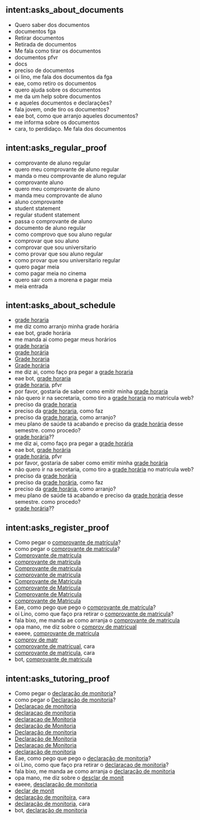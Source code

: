 ## intent:asks_about_documents
- Quero saber dos documentos
- documentos fga
- Retirar documentos
- Retirada de documentos
- Me fala como tirar os documentos
- documentos pfvr
- docs
- preciso de documentos
- oi lino, me fala dos documentos da fga
- eae, como retiro os documentos
- quero ajuda sobre os documentos
- me da um help sobre documentos
- e aqueles documentos e declarações?
- fala jovem, onde tiro os documentos?
- eae bot, como que arranjo aqueles documentos?
- me informa sobre os documentos
- cara, to perdidaço. Me fala dos documentos

## intent:asks_regular_proof
- comprovante de aluno regular
- quero meu comprovante de aluno regular
- manda o meu comprovante de aluno regular
- comprovante aluno
- quero meu comprovante de aluno
- manda meu comprovante de aluno
- aluno comprovante
- student statement
- regular student statement
- passa o comprovante de aluno
- documento de aluno regular
- como comprovo que sou aluno regular
- comprovar que sou aluno
- comprovar que sou universitario
- como provar que sou aluno regular
- como provar que sou universitario regular
- quero pagar meia
- como pagar meia no cinema
- quero sair com a morena e pagar meia
- meia entrada

## intent:asks_about_schedule
- [grade horaria](documents)
- me diz como arranjo minha grade horária
- eae bot, grade horária
- me manda ai como pegar meus horários
- [grade horaria](documents)
- [grade horária](documents)
- [Grade horaria](documents)
- [Grade horária](documents)
- me diz ai, como faço pra pegar a [grade horaria](documents)
- eae bot, [grade horaria](documents)
- [grade horaria](documents), pfvr
- por favor, gostaria de saber como emitir minha [grade horaria](documents)
- não quero ir na secretaria, como tiro a [grade horaria](documents) no matricula web?
- preciso da [grade horaria](documents)
- preciso da [grade horaria](documents), como faz
- preciso da [grade horaria](documents), como arranjo?
- meu plano de saúde tá acabando e preciso da [grade horária](documents) desse semestre. como procedo?
- [grade horária](documents)??
- me diz ai, como faço pra pegar a [grade horária](documents)
- eae bot, [grade horária](documents)
- [grade horária](documents), pfvr
- por favor, gostaria de saber como emitir minha [grade horária](documents)
- não quero ir na secretaria, como tiro a [grade horária](documents) no matricula web?
- preciso da [grade horária](documents)
- preciso da [grade horária](documents), como faz
- preciso da [grade horária](documents), como arranjo?
- meu plano de saúde tá acabando e preciso da [grade horária](documents) desse semestre. como procedo?
- [grade horária](documents)??

## intent:asks_register_proof
- Como pegar o [comprovante de matrícula](documents)?
- como pegar o [comprovante de matrícula](documents)?
- [Comprovante de matrícula](documents)
- [comprovante de matrícula](documents)
- [Comprovante de matricula](documents)
- [comprovante de matricula](documents)
- [Comprovante de Matrícula](documents)
- [comprovante de Matrícula](documents)
- [Comprovante de Matricula](documents)
- [comprovante de Matricula](documents)
- Eae, como pego que pego o [comprovante de matrícula](documents)?
- oi Lino, como que faço pra retirar o [comprovante de matricula](documents)?
- fala bixo, me manda ae como arranja o [comprovante de matricula](documents)
- opa mano, me diz sobre o [comprov de matricual](documents)
- eaeee, [comprovante de matrícula](documents)
- [comprov de matr](documents)
- [comprovante de matricual](documents), cara
- [comprovante de matricula](documents), cara
- bot, [comprovante de matricula](documents)

## intent:asks_tutoring_proof
- Como pegar o [declaração de monitoria](documents)?
- como pegar o [Declaração de monitoria](documents)?
- [Declaracao de monitoria](documents)
- [declaracao de monitoria](documents)
- [declaracao de Monitoria](documents)
- [declaração de Monitoria](documents)
- [Declaração de monitoria](documents)
- [Declaração de Monitoria](documents)
- [Declaracao de Monitoria](documents)
- [declaração de monitoria](documents)
- Eae, como pego que pego o [declaração de monitoria](documents)?
- oi Lino, como que faço pra retirar o [declaracao de monitoria](documents)?
- fala bixo, me manda ae como arranja o [declaração de monitoria](documents)
- opa mano, me diz sobre o [desclar de monit](documents)
- eaeee, [desclaração de monitoria](documents)
- [declar de monit](documents)
- [declaração de monitoira](documents), cara
- [declaração de monitoria](documents), cara
- bot, [declaração de monitoria](documents)